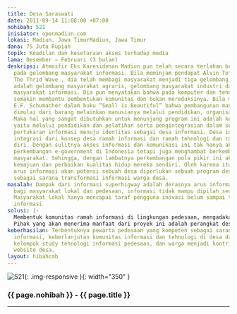 ```yaml
---
title: Desa Saraswati
date: 2011-09-14 11:08:00 +07:00
nohibah: 521
inisiator: openmadiun.com
lokasi: Madiun, Jawa TimurMadiun, Jawa Timur
dana: 75 Juta Rupiah
topik: Keadilan dan kesetaraan akses terhadap media
lama: Desember – Februari (3 bulan)
deskripsi: Atmosfir Eks Karesidenan Madiun pun telah secara terlahan bergeser menuju
  pada gelombang masyarakat informasi. Bila meminjam pendapat Alvin Toffler pada bukunya
  The Thrid Wave , dia telah membagi masyarakat menjadi tiga gelombang, yang pertama
  adalah gelombang masyarakat agraris, gelombang masyarakat industri dan gelombang
  masyarakat informasi. Dia pun menyatakan bahwa pada komputer dan tehnologi akan
  semakin membantu pembentukan komunitas dan bukan mereduksinya. Bila meminjam pendapat
  E.F. Schumacher dalam buku ”Small is Beautiful” bahwa pembangunan masyarakat bukan
  dimulai dari barang melainkan manusianya melalui pendidikan, organisasi dan disiplin.
  Maka hal yang sangat dibutuhkan untuk menunjang program ini adalah ketiga hal tersebut
  yaitu melalui pendidikan dan pelatihan serta pengintegrasian dalam sebuah semangat
  pertukaran informasi menuju identitas sebagai desa informasi. Desa informasi merupakan
  integrasi dari konsep desa ramah informasi dan ramah tehnologi dan ramah potensi
  diri. Dengan sulitnya akses informasi dan komunikasi ini tak hanya akan memperlambat
  perkembangan e-government di Indonesia tetapi juga menghambat berkembangnya pengetahuan
  masyarakat. Sehingga, dengan lambatnya perkembangan pola pikir ini akan memperlambat
  kemajuan dan perbaikan kualitas hidup mereka sendiri. Oleh karena itu untuk memperlancar
  arus informasi akan potensi sebuah desa diperlukan sebuah program desa yang berfungsi
  sebagai sarana transformasi informasi warga desa.
masalah: Dampak dari informasi superhigway adalah derasnya arus informasi. Namun sayangnya
  bagi masyarakat lokal dan pedesaan, informasi tidak mampu dipilah secara bijaksana.
  Masyarakat lokal hanya mencapai taraf pengguna inovasi belum sampai taraf alih teknologi
  informasi
solusi: |-
  Membentuk komunitas ramah informasi di lingkungan pedesaan, mengadakan pelatihan penulisan berita dan pengelolaan website desa sebagai upaya penegakan prinsip jurnalisme kewargaan, dan membentuk polindes, pos linux pedesaaan sebagai base tehnologi untuk desa sebagai pusat koordinasi RT RW net.
  Pihak yang akan menerima manfaat dari proyek ini adalah perangkat desa, karang taruna dan kelompok masyarakat pemerhati tehnologi dan informasi di Desa Jjogodayuh kabupaten madiun sebagai pilot project.
keberhasilan: Terbentuknya pewarta pedesaan yang kompeten sebagai sarana keterbukaan
  informasi, keberlanjutan komunitas informasi dan tehnologi di desa dalam bentuk
  kelompok study tehnologi informasi pedesaan, dan warga menjadi kontributor aktif
  website desa.
layout: hibahcmb
---
```


![521](/static/img/hibahcmb/521.png){: .img-responsive }{: width="350" }

### {{ page.nohibah }} - {{ page.title }}

---
